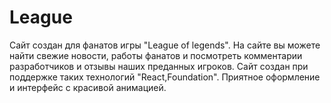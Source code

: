 # League
Сайт создан для фанатов игры "League of legends". На сайте вы можете найти свежие новости, работы фанатов и посмотреть комментарии разработчиков и отзывы наших преданных игроков. 
Сайт создан при поддержке таких технологий "React,Foundation".
Приятное оформление и интерфейс с красивой анимацией.
